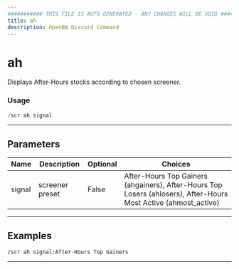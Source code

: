 ```yaml
---
########### THIS FILE IS AUTO GENERATED - ANY CHANGES WILL BE VOID ###########
title: ah
description: OpenBB Discord Command
---
```


# ah

Displays After-Hours stocks according to chosen screener.

### Usage

```python wordwrap
/scr ah signal
```

---

## Parameters

| Name | Description | Optional | Choices |
| ---- | ----------- | -------- | ------- |
| signal | screener preset | False | After-Hours Top Gainers (ahgainers), After-Hours Top Losers (ahlosers), After-Hours Most Active (ahmost_active) |


---

## Examples

```
/scr ah signal:After-Hours Top Gainers
```

---
